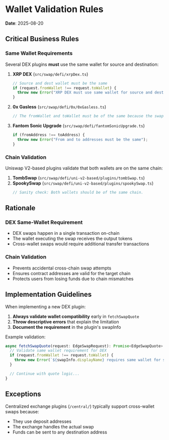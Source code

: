 # Wallet Validation Rules

**Date**: 2025-08-20

## Critical Business Rules

### Same Wallet Requirements

Several DEX plugins **must** use the same wallet for source and destination:

1. **XRP DEX** (`src/swap/defi/xrpDex.ts`)

   ```typescript
   // Source and dest wallet must be the same
   if (request.fromWallet !== request.toWallet) {
     throw new Error("XRP DEX must use same wallet for source and destination");
   }
   ```

2. **0x Gasless** (`src/swap/defi/0x/0xGasless.ts`)

   ```typescript
   // The fromWallet and toWallet must be of the same because the swap
   ```

3. **Fantom Sonic Upgrade** (`src/swap/defi/fantomSonicUpgrade.ts`)
   ```typescript
   if (fromAddress !== toAddress) {
     throw new Error("From and to addresses must be the same");
   }
   ```

### Chain Validation

Uniswap V2-based plugins validate that both wallets are on the same chain:

1. **TombSwap** (`src/swap/defi/uni-v2-based/plugins/tombSwap.ts`)
2. **SpookySwap** (`src/swap/defi/uni-v2-based/plugins/spookySwap.ts`)
   ```typescript
   // Sanity check: Both wallets should be of the same chain.
   ```

## Rationale

### DEX Same-Wallet Requirement

- DEX swaps happen in a single transaction on-chain
- The wallet executing the swap receives the output tokens
- Cross-wallet swaps would require additional transfer transactions

### Chain Validation

- Prevents accidental cross-chain swap attempts
- Ensures contract addresses are valid for the target chain
- Protects users from losing funds due to chain mismatches

## Implementation Guidelines

When implementing a new DEX plugin:

1. **Always validate wallet compatibility** early in `fetchSwapQuote`
2. **Throw descriptive errors** that explain the limitation
3. **Document the requirement** in the plugin's swapInfo

Example validation:

```typescript
async fetchSwapQuote(request: EdgeSwapRequest): Promise<EdgeSwapQuote> {
  // Validate same wallet requirement for DEX
  if (request.fromWallet !== request.toWallet) {
    throw new Error(`${swapInfo.displayName} requires same wallet for swap`)
  }

  // Continue with quote logic...
}
```

## Exceptions

Centralized exchange plugins (`/central/`) typically support cross-wallet swaps because:

- They use deposit addresses
- The exchange handles the actual swap
- Funds can be sent to any destination address

